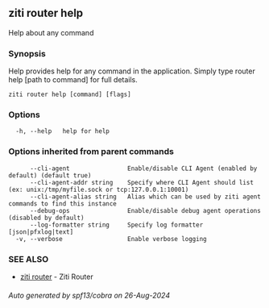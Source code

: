 ## ziti router help

Help about any command

### Synopsis

Help provides help for any command in the application.
Simply type router help [path to command] for full details.

```
ziti router help [command] [flags]
```

### Options

```
  -h, --help   help for help
```

### Options inherited from parent commands

```
      --cli-agent                Enable/disable CLI Agent (enabled by default) (default true)
      --cli-agent-addr string    Specify where CLI Agent should list (ex: unix:/tmp/myfile.sock or tcp:127.0.0.1:10001)
      --cli-agent-alias string   Alias which can be used by ziti agent commands to find this instance
      --debug-ops                Enable/disable debug agent operations (disabled by default)
      --log-formatter string     Specify log formatter [json|pfxlog|text]
  -v, --verbose                  Enable verbose logging
```

### SEE ALSO

* [ziti router](../router.md)	 - Ziti Router

###### Auto generated by spf13/cobra on 26-Aug-2024
